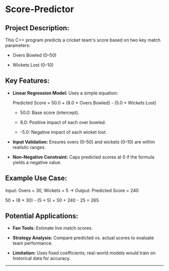 # Score-Predictor

## Project Description: 

This C++ program predicts a cricket team's score based on two key match parameters:

- Overs Bowled (0–50)

- Wickets Lost (0–10)

## Key Features:

- **Linear Regression Model:** Uses a simple equation:

  Predicted Score = 50.0 + (8.0 × Overs Bowled) - (5.0 × Wickets Lost)

  - 50.0: Base score (intercept).

  - 8.0: Positive impact of each over bowled.

  - -5.0: Negative impact of each wicket lost.

- **Input Validation:** Ensures overs (0–50) and wickets (0–10) are within realistic ranges.

- **Non-Negative Constraint:** Caps predicted scores at 0 if the formula yields a negative value.

## Example Use Case:

Input: Overs = 30, Wickets = 5 → Output: Predicted Score = 240

50 + (8 × 30) - (5 × 5) = 50 + 240 - 25 = 265

## Potential Applications:

- **Fan Tools:** Estimate live match scores.

- **Strategy Analysis:** Compare predicted vs. actual scores to evaluate team performance.

- **Limitation:** Uses fixed coefficients; real-world models would train on historical data for accuracy.

---
